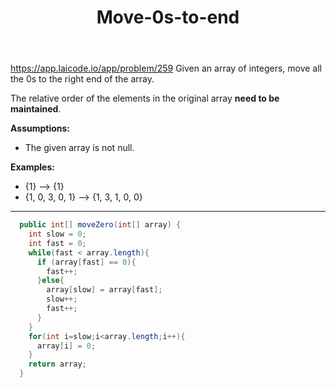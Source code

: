 ﻿---
layout: default
title: Move-0s-to-end
narrow: true
---
https://app.laicode.io/app/problem/259
Given an array of integers, move all the 0s to the right end of the array.

The relative order of the elements in the original array **need to be maintained**.

**Assumptions:**

- The given array is not null.

**Examples:**
- {1} --> {1}
- {1, 0, 3, 0, 1} --> {1, 3, 1, 0, 0}

***
```java
  public int[] moveZero(int[] array) {
    int slow = 0;
    int fast = 0;
    while(fast < array.length){
      if (array[fast] == 0){
        fast++;
      }else{
        array[slow] = array[fast];
        slow++;
        fast++;
      }
    }
    for(int i=slow;i<array.length;i++){
      array[i] = 0;
    }
    return array;
  }
```